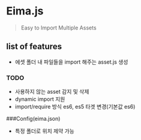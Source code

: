 # Eima.js

> Easy to Import Multiple Assets

list of features
- 
- 에셋 폴더 내 파일들을 import 해주는 asset.js 생성
### TODO
- 사용하지 않는 asset 감지 및 삭제
- dynamic import 지원
- import/require 방식 es6, es5 타겟 변경(기본값 es6)

###Config(eima.json)  
- 특정 폴더로 위치 제약 가능

